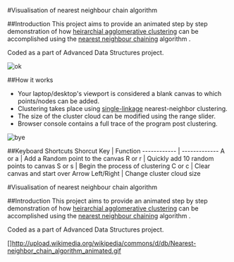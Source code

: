 
#Visualisation of nearest neighbour chain algorithm


##Introduction
This project aims to provide an animated step by step demonstration of how [heirarchial agglomerative clustering](http://en.wikipedia.org/wiki/Hierarchical_clustering) can be accomplished using the [nearest neighbour chaining](http://en.wikipedia.org/wiki/Nearest-neighbor_chain_algorithm) algorithm .

Coded as a part of Advanced Data Structures project.

![ok](http://upload.wikimedia.org/wikipedia/commons/d/db/Nearest-neighbor_chain_algorithm_animated.gif)

##How it works
* Your laptop/desktop's viewport is considered a blank canvas to which points/nodes can be added. 
* Clustering takes place using [single-linkage](http://en.wikipedia.org/wiki/Single-linkage_clustering) nearest-neighbor clustering.
* The size of the cluster cloud can be modified using the range slider.
* Browser console contains a full trace of the program post clustering.

![bye](http://i.imgur.com/MOSdbK0.png?1)


##Keyboard Shortcuts
Shorcut Key | Function
------------ | -------------
A or a | Add a Random point to the canvas
R or r | Quickly add 10 random points to canvas
S or s | Begin the process of clustering
C or c | Clear canvas and start over
Arrow Left/Right | Change cluster cloud size




#Visualisation of nearest neighbour chain algorithm


##Introduction
This project aims to provide an animated step by step demonstration of how [heirarchial agglomerative clustering](http://en.wikipedia.org/wiki/Hierarchical_clustering) can be accomplished using the [nearest neighbour chaining](http://en.wikipedia.org/wiki/Nearest-neighbor_chain_algorithm) algorithm .

Coded as a part of Advanced Data Structures project.

[]http://upload.wikimedia.org/wikipedia/commons/d/db/Nearest-neighbor_chain_algorithm_animated.gif



